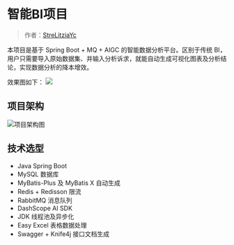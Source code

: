 # 智能BI项目
> 作者：[StreLitziaYc](https://github.com/StreLitziaYc)

本项目是基于 Spring Boot + MQ + AIGC 的智能数据分析平台。区别于传统 BI，用户只需要导入原始数据集、并输入分析诉求，就能自动生成可视化图表及分析结论，实现数据分析的降本增效。

效果图如下：
![](https://s3.bmp.ovh/imgs/2024/07/30/c39b03065ea92a41.png)

## 项目架构
![项目架构图](https://s3.bmp.ovh/imgs/2024/08/07/42adaca830aea70e.jpg)

## 技术选型
- Java Spring Boot
- MySQL 数据库
- MyBatis-Plus 及 MyBatis X 自动生成
- Redis + Redisson 限流
- RabbitMQ 消息队列
- DashScope AI SDK
- JDK 线程池及异步化
- Easy Excel 表格数据处理
- Swagger + Knife4j 接口文档生成
